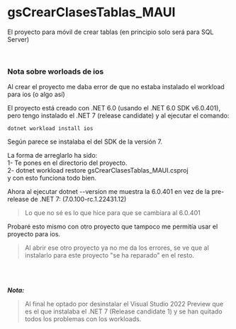 ﻿# gsCrearClasesTablas_MAUIEl proyecto para móvil de crear tablas (en principio solo será para SQL Server)<br>### Nota sobre worloads de iosAl crear el proyecto me daba error de que no estaba instalado el workload para ios (o algo  así)El proyecto está creado con .NET 6.0 (usando el .NET 6.0 SDK v6.0.401), pero tengo instalado el .NET 7 (release candidate) y al ejecutar el comando:```dotnet workload install ios```Según parece se instalaba el del SDK de la versión 7.La forma de arreglarlo ha sido:<br>1- Te pones en el directorio del proyecto.<br>2- dotnet workload restore gsCrearClasesTablas_MAUI.csproj<br> y con esto funciona todo bien.<br> Ahora al ejecutar dotnet --version me muestra la 6.0.401 en vez de la pre-release de .NET 7: (7.0.100-rc.1.22431.12) >Lo que no sé es lo que hice para que se cambiara al 6.0.401 Probaré esto mismo con otro proyecto que tampoco me permitía usar el proyecto para ios. >Al abrir ese otro proyecto ya no me da los errores, se ve que al instalarlo para este proyecto "se ha reparado" en el resto. <br> <br>  _**Nota:**_ >Al final he optado por desinstalar el Visual Studio 2022 Preview que es el que instalaba el .NET 7 (Release candidate 1) y se han quitado todos los problemas con los workloads.